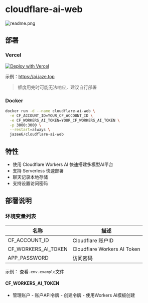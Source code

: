 # cloudflare-ai-web

![readme.png](https://github.com/user-attachments/assets/e1c4e604-568d-4778-8780-29473619744f)

## 部署

### Vercel

[![Deploy with Vercel](https://vercel.com/button)](https://vercel.com/new/clone?repository-url=https%3A%2F%2Fgithub.com%2FJazee6%2Fcloudflare-ai-web&demo-title=Cloudflare%20AI%20Web&demo-url=https%3A%2F%2Fai.jaze.top)

示例：https://ai.jaze.top

> 额度用完时可能无法响应，建议自行部署

### Docker

```bash
docker run -d --name cloudflare-ai-web \
  -e CF_ACCOUNT_ID=YOUR_CF_ACCOUNT_ID \
  -e CF_WORKERS_AI_TOKEN=YOUR_CF_WORKERS_AI_TOKEN \
  -p 3000:3000 \
  --restart=always \
  jazee6/cloudflare-ai-web
```

## 特性

- 使用 Cloudflare Workers AI 快速搭建多模型AI平台
- 支持 Serverless 快速部署
- 聊天记录本地存储
- 支持设置访问密码

## 部署说明

### 环境变量列表

| 名称                  | 描述                          | 
|---------------------|-----------------------------|
| CF_ACCOUNT_ID       | Cloudflare 账户ID             |  
| CF_WORKERS_AI_TOKEN | Cloudflare Workers AI Token |
| APP_PASSWORD        | 访问密码                        |

示例： 查看`.env.example`文件

#### CF_WORKERS_AI_TOKEN

- 管理账户 - 账户API令牌 - 创建令牌 - 使用Workers AI模板创建
